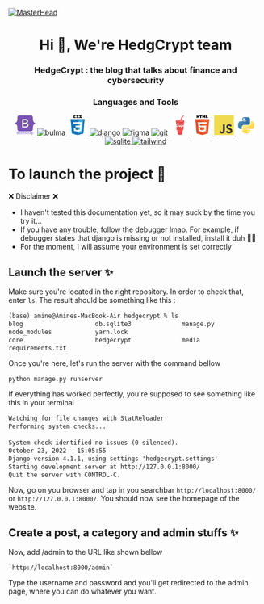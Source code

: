[![MasterHead](https://1.bp.blogspot.com/-7A4WynwLsMw/XbBpCXG8fHI/AAAAAAAAMt4/uOa1bpLskYgrwGbllhSu2SDj_Mig8SXJQCLcBGAsYHQ/s1600/2000_600px.gif)](https://rishavchanda.io)
<h1 align="center">Hi 👋, We're HedgCrypt team</h1>
<h3 align="center">HedgeCrypt : the blog that talks about finance and cybersecurity</h3>
<h3 align="center">Languages and Tools </h3>
<p align="center"> <a href="https://getbootstrap.com" target="_blank" rel="noreferrer"> <img src="https://raw.githubusercontent.com/devicons/devicon/master/icons/bootstrap/bootstrap-plain-wordmark.svg" alt="bootstrap" width="40" height="40"/> </a> <a href="https://bulma.io/" target="_blank" rel="noreferrer"> <img src="https://raw.githubusercontent.com/gilbarbara/logos/804dc257b59e144eaca5bc6ffd16949752c6f789/logos/bulma.svg" alt="bulma" width="40" height="40"/> </a> <a href="https://www.w3schools.com/css/" target="_blank" rel="noreferrer"> <img src="https://raw.githubusercontent.com/devicons/devicon/master/icons/css3/css3-original-wordmark.svg" alt="css3" width="40" height="40"/> </a> <a href="https://www.djangoproject.com/" target="_blank" rel="noreferrer"> <img src="https://cdn.worldvectorlogo.com/logos/django.svg" alt="django" width="40" height="40"/> </a> <a href="https://www.figma.com/" target="_blank" rel="noreferrer"> <img src="https://www.vectorlogo.zone/logos/figma/figma-icon.svg" alt="figma" width="40" height="40"/> </a> <a href="https://git-scm.com/" target="_blank" rel="noreferrer"> <img src="https://www.vectorlogo.zone/logos/git-scm/git-scm-icon.svg" alt="git" width="40" height="40"/> </a> <a href="https://gulpjs.com" target="_blank" rel="noreferrer"> <img src="https://raw.githubusercontent.com/devicons/devicon/master/icons/gulp/gulp-plain.svg" alt="gulp" width="40" height="40"/> </a> <a href="https://www.w3.org/html/" target="_blank" rel="noreferrer"> <img src="https://raw.githubusercontent.com/devicons/devicon/master/icons/html5/html5-original-wordmark.svg" alt="html5" width="40" height="40"/> </a> <a href="https://developer.mozilla.org/en-US/docs/Web/JavaScript" target="_blank" rel="noreferrer"> <img src="https://raw.githubusercontent.com/devicons/devicon/master/icons/javascript/javascript-original.svg" alt="javascript" width="40" height="40"/> </a> <a href="https://www.python.org" target="_blank" rel="noreferrer"> <img src="https://raw.githubusercontent.com/devicons/devicon/master/icons/python/python-original.svg" alt="python" width="40" height="40"/> </a> <a href="https://www.sqlite.org/" target="_blank" rel="noreferrer"> <img src="https://www.vectorlogo.zone/logos/sqlite/sqlite-icon.svg" alt="sqlite" width="40" height="40"/> </a> <a href="https://tailwindcss.com/" target="_blank" rel="noreferrer"> <img src="https://www.vectorlogo.zone/logos/tailwindcss/tailwindcss-icon.svg" alt="tailwind" width="40" height="40"/> </a> </p>


# To launch the project 🚀

❌ Disclaimer ❌

- I haven't tested this documentation yet, so it may suck by the time you try it... 
- If you have any trouble, follow the debugger lmao. For example, if debugger states that django is missing or not installed, install it duh 🤷🏽
- For the moment, I will assume your environment is set correctly

## Launch the server ✨

Make sure you're located in the right repository. In order to check that, enter ``ls``. The result should be something like this :

    (base) amine@Amines-MacBook-Air hedgecrypt % ls
    blog                    db.sqlite3              manage.py               node_modules            yarn.lock
    core                    hedgecrypt              media                   requirements.txt

Once you're here, let's run the server with the command bellow

    python manage.py runserver

If everything has worked perfectly, you're supposed to see something like this in your terminal 

    Watching for file changes with StatReloader
    Performing system checks...

    System check identified no issues (0 silenced).
    October 23, 2022 - 15:05:55
    Django version 4.1.1, using settings 'hedgecrypt.settings'
    Starting development server at http://127.0.0.1:8000/
    Quit the server with CONTROL-C.

Now, go on you browser and tap in you searchbar `http://localhost:8000/` or `http://127.0.0.1:8000/`. You should now see the homepage of the website.

## Create a post, a category and admin stuffs ✨

Now, add /admin to the URL like shown bellow 

    `http://localhost:8000/admin` 


Type the username and password and you'll get redirected to the admin page, where you can do whatever you want.
